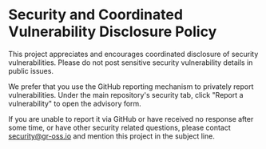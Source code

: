 # Security and Coordinated Vulnerability Disclosure Policy

This project appreciates and encourages coordinated disclosure of security vulnerabilities. Please do not post sensitive security vulnerability details in public issues.

We prefer that you use the GitHub reporting mechanism to privately report vulnerabilities. Under the main repository's security tab,  click "Report a vulnerability" to open the advisory form.

If you are unable to report it via GitHub or have received no response after some time, or have other security related questions, please contact <security@gr-oss.io> and mention this project in the subject line.
